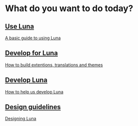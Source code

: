 # What do you want to do today?

<div>
	<a href="index_use" class="btn btn-light btn-docs btn-block">
		<div class="row">
			<div class="col-11">
				<h2><i class="fal fa-fw fa-moon"></i> Use Luna</h2>
				<p>A basic guide to using Luna</p>
			</div>
			<div class="col-1 col-arrow">
				<i class="fal fa-fw fa-arrow-right"></i>
			</div>
		</div>
	</a>
	<a href="index_develop_for" class="btn btn-light btn-docs btn-block">
		<div class="row">
			<div class="col-11">
				<h2><i class="fal fa-fw fa-box-heart"></i> Develop for Luna</h2>
				<p>How to build extentions, translations and themes</p>
			</div>
			<div class="col-1 col-arrow">
				<i class="fal fa-fw fa-arrow-right"></i>
			</div>
		</div>
	</a>
	<a href="index_develop" class="btn btn-light btn-docs btn-block">
		<div class="row">
			<div class="col-11">
				<h2><i class="fal fa-fw fa-wrench"></i> Develop Luna</h2>
				<p>How to help us develop Luna</p>
			</div>
			<div class="col-1 col-arrow">
				<i class="fal fa-fw fa-arrow-right"></i>
			</div>
		</div>
	</a>
	<a href="index_design" class="btn btn-light btn-docs btn-block">
		<div class="row">
			<div class="col-11">
				<h2><i class="fal fa-fw fa-object-ungroup"></i> Design guidelines</h2>
				<p>Designing Luna</p>
			</div>
			<div class="col-1 col-arrow">
				<i class="fal fa-fw fa-arrow-right"></i>
			</div>
		</div>
	</a>
</div>